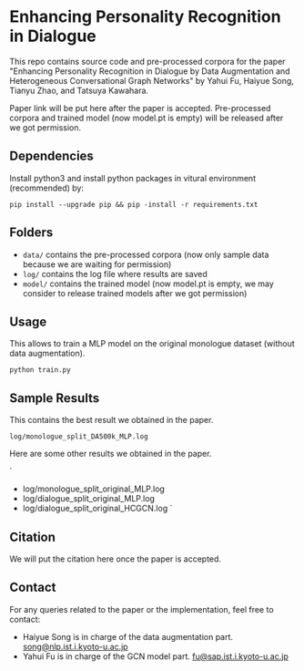 # Enhancing Personality Recognition in Dialogue
This repo contains source code and pre-processed corpora for the paper "Enhancing Personality Recognition in Dialogue by Data Augmentation and Heterogeneous Conversational Graph Networks" by Yahui Fu, Haiyue Song, Tianyu Zhao, and Tatsuya Kawahara.

Paper link will be put here after the paper is accepted. Pre-processed corpora and trained model (now model.pt is empty) will be released after we got permission.

<!--
## Overview
Our work focuses on improving personality recognition in dialogues, a critical aspect for enhancing human-robot interactions. The challenges addressed include the limited number of speakers in dialogue corpora and the complex modeling of interdependencies in conversations.

### Key Contributions:
1. **Data Augmentation for Personality Recognition:** We propose a novel data interpolation method for speaker data augmentation to increase speaker diversity.
2. **Heterogeneous Conversational Graph Network (HC-GNN):** A new approach to model both contextual influences and inherent personality traits independently.
-->

## Dependencies
Install python3 and install python packages in vitural environment (recommended) by:

`
pip install --upgrade pip &&
pip -install -r requirements.txt 
`

## Folders
- `data/` contains the pre-processed corpora (now only sample data because we are waiting for permission)
- `log/` contains the log file where results are saved
- `model/` contains the trained model (now model.pt is empty, we may consider to release trained models after we got permission)


## Usage
This allows to train a MLP model on the original monologue dataset (without data augmentation).

`
python train.py
`


## Sample Results
This contains the best result we obtained in the paper.

`
log/monologue_split_DA500k_MLP.log
`

Here are some other results we obtained in the paper.

`
- log/monologue_split_original_MLP.log
- log/dialogue_split_original_MLP.log
- log/dialogue_split_original_HCGCN.log
`


## Citation
We will put the citation here once the paper is accepted.
<!-- 
`
If you find our work useful in your research, please consider citing:
@inproceedings{fu2024enhancing,
title={Enhancing Personality Recognition in Dialogue by Data Augmentation and Heterogeneous Conversational Graph Networks},
author={Fu, Yahui and Song, Haiyue and Zhao, Tianyu and Kawahara, Tatsuya},
year={2023}
}
`
-->


## Contact
For any queries related to the paper or the implementation, feel free to contact:
- Haiyue Song is in charge of the data augmentation part. [song@nlp.ist.i.kyoto-u.ac.jp](mailto:song@nlp.ist.kyoto-u.ac.jp)
- Yahui Fu is in charge of the GCN model part. [fu@sap.ist.i.kyoto-u.ac.jp](mailto:fu@kyoto-u.ac.jp)